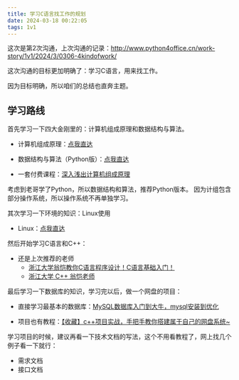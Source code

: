 ```yaml
---
title: 学习C语言找工作的规划
date: 2024-03-18 00:22:05
tags: 1v1
---
```

这次是第2次沟通，上次沟通的记录：http://www.python4office.cn/work-story/1v1/2024/3/0306-4kindofwork/

这次沟通的目标更加明确了：学习C语言，用来找工作。

因为目标明确，所以咱们的总结也直奔主题。

## 学习路线

首先学习一下四大金刚里的：计算机组成原理和数据结构与算法。

- 计算机组成原理：[点我直达](https://www.bilibili.com/video/BV1t4411e7LH/?spm_id_from=333.337.search-card.all.click)
- 数据结构与算法（Python版）：[点我直达](https://www.bilibili.com/video/BV1VC4y1x7uv/?spm_id_from=333.337.search-card.all.click)

- 一套付费课程：[深入浅出计算机组成原理](http://gk.link/a/11bhl)

考虑到老哥学了Python，所以数据结构和算法，推荐Python版本。
因为计组包含部分操作系统，所以操作系统不再单独学习。

其次学习一下环境的知识：Linux使用

- Linux：[点我直达](https://www.bilibili.com/video/BV1n84y1i7td/?spm_id_from=333.337.search-card.all.click)

然后开始学习C语言和C++：

- 还是上次推荐的老师
  - [浙江大学翁恺教你C语言程序设计！C语言基础入门！](https://www.bilibili.com/video/BV1dr4y1n7vA/)
  - [浙江大学 C++ 翁恺老师](https://www.bilibili.com/video/BV1dE41167hJ/)

最后学习一下数据库的知识，学习完以后，做一个网盘的项目：

- 直接学习最基本的数据库：[MySQL数据库入门到大牛，mysql安装到优化](https://www.bilibili.com/video/BV1iq4y1u7vj/?spm_id_from=333.337.search-card.all.click&vd_source=ca20bb8763fcb18660aa74d7a87234fa)

- 项目也有教程：[【收藏】c++项目实战，手把手教你搭建属于自己的网盘系统~](https://www.bilibili.com/video/BV1bR4y1774v/?spm_id_from=333.337.search-card.all.click)

学习项目的时候，建议再看一下技术文档的写法，这个不用看教程了，网上找几个例子看一下就行：
- 需求文档
- 接口文档